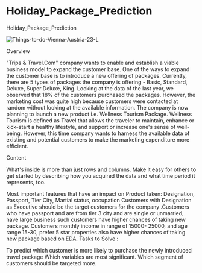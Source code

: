 # Holiday_Package_Prediction
Holiday_Package_Prediction

![Things-to-do-Vienna-Austria-23-L](https://user-images.githubusercontent.com/100385953/179436661-67edab50-f246-4b87-acad-f56219d48c41.jpg)


Overview

"Trips & Travel.Com" company wants to enable and establish a viable business model to expand the customer base. One of the ways to expand the customer base is to introduce a new offering of packages. Currently, there are 5 types of packages the company is offering - Basic, Standard, Deluxe, Super Deluxe, King. Looking at the data of the last year, we observed that 18% of the customers purchased the packages. However, the marketing cost was quite high because customers were contacted at random without looking at the available information. The company is now planning to launch a new product i.e. Wellness Tourism Package. Wellness Tourism is defined as Travel that allows the traveler to maintain, enhance or kick-start a healthy lifestyle, and support or increase one's sense of well-being. However, this time company wants to harness the available data of existing and potential customers to make the marketing expenditure more efficient.

Content

What's inside is more than just rows and columns. Make it easy for others to get started by describing how you acquired the data and what time period it represents, too.

Most important features that have an impact on Product taken: Designation, Passport, Tier City, Martial status, occupation
Customers with Designation as Executive should be the target customers for the company .Customers who have passport and are from tier 3 city and are single or unmarried, have large business such customers have higher chances of taking new package.
Customers monthly income in range of 15000- 25000, and age range 15-30, prefer 5 star properties also have higher chances of taking new package based on EDA.
Tasks to Solve :

To predict which customer is more likely to purchase the newly introduced travel package
Which variables are most significant.
Which segment of customers should be targeted more.
